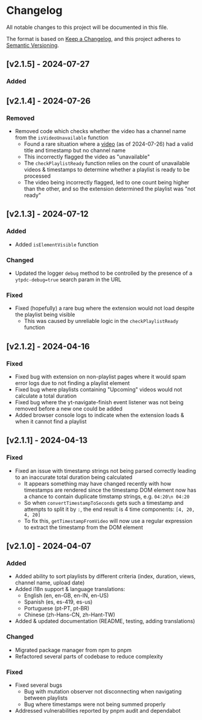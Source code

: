 # Changelog

All notable changes to this project will be documented in this file.

The format is based on [Keep a Changelog](https://keepachangelog.com/en/1.1.0/),
and this project adheres to [Semantic
Versioning](https://semver.org/spec/v2.0.0.html).

## [v2.1.5] - 2024-07-27

### Added

## [v2.1.4] - 2024-07-26

### Removed

- Removed code which checks whether the video has a channel name from the
  `isVideoUnavailable` function
  - Found a rare situation where a
    [video](https://www.youtube.com/watch?v=QwtyIDmhxh4) (as of 2024-07-26) had
    a valid title and timestamp but no channel name
  - This incorrectly flagged the video as "unavailable"
  - The `checkPlaylistReady` function relies on the count of unavailable videos
    & timestamps to determine whether a playlist is ready to be processed
  - The video being incorrectly flagged, led to one count being higher than the
    other, and so the extension determined the playlist was "not ready"

## [v2.1.3] - 2024-07-12

### Added

- Added `isElementVisible` function

### Changed

- Updated the logger `debug` method to be controlled by the presence of a
  `ytpdc-debug=true` search param in the URL

### Fixed

- Fixed (hopefully) a rare bug where the extension would not load despite the
  playlist being visible
  - This was caused by unreliable logic in the `checkPlaylistReady` function

## [v2.1.2] - 2024-04-16

### Fixed

- Fixed bug with extension on non-playlist pages where it would spam error logs
  due to not finding a playlist element
- Fixed bug where playlists containing "Upcoming" videos would not calculate a
  total duration
- Fixed bug where the yt-navigate-finish event listener was not being removed
  before a new one could be added
- Added browser console logs to indicate when the extension loads & when it
  cannot find a playlist

## [v2.1.1] - 2024-04-13

### Fixed

- Fixed an issue with timestamp strings not being parsed correctly leading to an
  inaccurate total duration being calculated
  - It appears something may have changed recently with how timestamps are
    rendered since the timestamp DOM element now has a chance to contain
    duplicate timstamp strings, e.g. `04:20\n 04:20`
  - So when `convertTimestampToSeconds` gets such a timestamp and attempts to
    split it by `:`, the end result is 4 time components: `[4, 20, 4, 20]`
  - To fix this, `getTimestampFromVideo` will now use a regular expression to
    extract the timestamp from the DOM element

## [v2.1.0] - 2024-04-07

### Added

- Added ability to sort playlists by different criteria (index, duration, views,
  channel name, upload date)
- Added i18n support & language translations:
  - English (en, en-GB, en-IN, en-US)
  - Spanish (es, es-419, es-us)
  - Portuguese (pt-PT, pt-BR)
  - Chinese (zh-Hans-CN, zh-Hant-TW)
- Added & updated documentation (README, testing, adding translations)

### Changed

- Migrated package manager from npm to pnpm
- Refactored several parts of codebase to reduce complexity

### Fixed

- Fixed several bugs
  - Bug with mutation observer not disconnecting when navigating between
    playlists
  - Bug where timestamps were not being summed properly
- Addressed vulnerabilities reported by pnpm audit and dependabot
